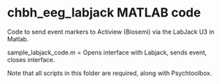 # chbh_eeg_labjack MATLAB code
Code to send event markers to Actiview (Biosemi) via the LabJack U3 in Matlab. 

sample_labjack_code.m = Opens interface with Labjack, sends event, closes interface.

Note that all scripts in this folder are required, along with Psychtoolbox.
